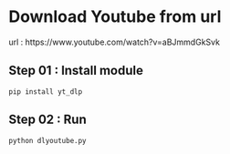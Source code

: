 <h1>Download Youtube from url</h1>
<p>url : https://www.youtube.com/watch?v=aBJmmdGkSvk</p>
<h2>Step 01 : Install module </h2>
<code>pip install yt_dlp</code>
<h2>Step 02 : Run</h2>
<code>python dlyoutube.py</code>
